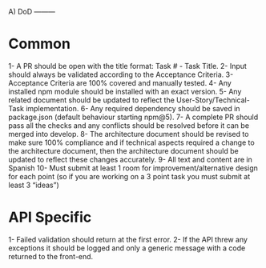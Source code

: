 A) DoD 
———
# Common

1- A PR should be open with the title format: Task # - Task Title.
2- Input should always be validated according to the Acceptance Criteria.
3- Acceptance Criteria are 100% covered and manually tested.
4- Any installed npm module should be installed with an exact version.
5- Any related document should be updated to reflect the User-Story/Technical-Task implementation.
6- Any required dependency should be saved in package.json (default behaviour starting npm@5).
7- A complete PR should pass all the checks and any conflicts should be resolved before it can be merged into develop.
8- The architecture document should be revised to make sure 100% compliance and if technical aspects required a change to the architecture document, then the architecture document should be updated to reflect these changes accurately.
9- All text and content are in Spanish
10- Must submit at least 1 room for improvement/alternative design for each point (so if you are working on a 3 point task you must submit at least 3 “ideas”)

# API Specific
1- Failed validation should return at the first error.
2- If the API threw any exceptions it should be logged and only a generic message with a code returned to the front-end.

